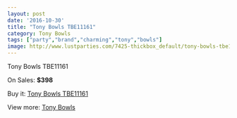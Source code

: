 ```yaml
---
layout: post
date: '2016-10-30'
title: "Tony Bowls TBE11161"
category: Tony Bowls
tags: ["party","brand","charming","tony","bowls"]
image: http://www.lustparties.com/7425-thickbox_default/tony-bowls-tbe11161.jpg
---
```

Tony Bowls TBE11161

On Sales: **$398**
<a href="https://www.lustparties.com/en/tony-bowls/2492-tony-bowls-tbe11161.html"><amp-img layout="responsive" width="600" height="600" src="//www.lustparties.com/7425-thickbox_default/tony-bowls-tbe11161.jpg" alt="Tony Bowls TBE11161 0" /></a>
<a href="https://www.lustparties.com/en/tony-bowls/2492-tony-bowls-tbe11161.html"><amp-img layout="responsive" width="600" height="600" src="//www.lustparties.com/7428-thickbox_default/tony-bowls-tbe11161.jpg" alt="Tony Bowls TBE11161 1" /></a>
<a href="https://www.lustparties.com/en/tony-bowls/2492-tony-bowls-tbe11161.html"><amp-img layout="responsive" width="600" height="600" src="//www.lustparties.com/7427-thickbox_default/tony-bowls-tbe11161.jpg" alt="Tony Bowls TBE11161 2" /></a>
<a href="https://www.lustparties.com/en/tony-bowls/2492-tony-bowls-tbe11161.html"><amp-img layout="responsive" width="600" height="600" src="//www.lustparties.com/7426-thickbox_default/tony-bowls-tbe11161.jpg" alt="Tony Bowls TBE11161 3" /></a>

Buy it: [Tony Bowls TBE11161](https://www.lustparties.com/en/tony-bowls/2492-tony-bowls-tbe11161.html "Tony Bowls TBE11161")

View more: [Tony Bowls](https://www.lustparties.com/en/5-tony-bowls "Tony Bowls")